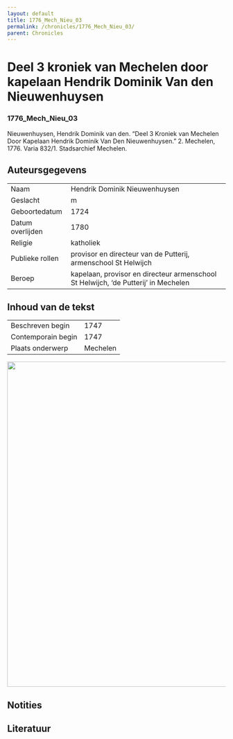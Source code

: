 ```yaml
---
layout: default
title: 1776_Mech_Nieu_03
permalink: /chronicles/1776_Mech_Nieu_03/
parent: Chronicles
--- 
```



# Deel 3 kroniek van Mechelen door kapelaan Hendrik Dominik Van den Nieuwenhuysen 

### 1776_Mech_Nieu_03 

Nieuwenhuysen, Hendrik Dominik van den. “Deel 3 Kroniek van Mechelen Door Kapelaan Hendrik Dominik Van Den Nieuwenhuysen.” 2. Mechelen, 1776. Varia 832/1. Stadsarchief Mechelen. 

## Auteursgegevens 

| | | 
| --------------- | --------------- | 
| Naam | Hendrik Dominik Nieuwenhuysen | 
| Geslacht | m | 
| Geboortedatum | 1724 | 
| Datum overlijden | 1780 | 
| Religie | katholiek | 
| Publieke rollen | provisor en directeur van de Putterij, armenschool St Helwijch | 
| Beroep | kapelaan, provisor en directeur armenschool St Helwijch, ‘de Putterij’ in Mechelen | 

## Inhoud van de tekst 

| | | 
| --------------- | --------------- | 
| Beschreven begin | 1747 | 
| Contemporain begin | 1747 | 
| Plaats onderwerp | Mechelen | 

[<img src="..\..\barplots_chronicles\1776_Mech_Nieu_03.jpg" width="750"/>](..\..\barplots_chronicles\1776_Mech_Nieu_03.jpg) 

## Notities 

## Literatuur 

